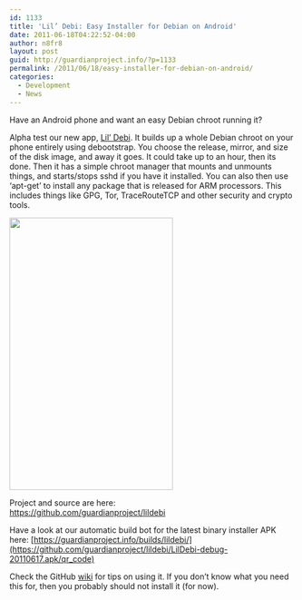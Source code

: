 ```yaml
---
id: 1133
title: 'Lil’ Debi: Easy Installer for Debian on Android'
date: 2011-06-18T04:22:52-04:00
author: n8fr8
layout: post
guid: http://guardianproject.info/?p=1133
permalink: /2011/06/18/easy-installer-for-debian-on-android/
categories:
  - Development
  - News
---
```

Have an Android phone and want an easy Debian chroot running it?

Alpha test our new app, [Lil’ Debi](https://github.com/guardianproject/lildebi). It builds up a whole Debian chroot on your phone entirely using debootstrap. You choose the release, mirror, and size of the disk image, and away it goes. It could take up to an hour, then its done. Then it has a simple chroot manager that mounts and unmounts things, and starts/stops sshd if you have it installed. You can also then use ‘apt-get’ to install any package that is released for ARM processors. This includes things like GPG, Tor, TraceRouteTCP and other security and crypto tools.

[<img class="alignleft size-full wp-image-1137" style="margin-right: 6px;" title="LilDebiInstalling" src="https://guardianproject.info/wp-content/uploads/2011/06/LilDebiInstalling.png" alt="" width="288" height="480" srcset="https://guardianproject.info/wp-content/uploads/2011/06/LilDebiInstalling.png 480w, https://guardianproject.info/wp-content/uploads/2011/06/LilDebiInstalling-180x300.png 180w" sizes="(max-width: 288px) 100vw, 288px" />](https://guardianproject.info/wp-content/uploads/2011/06/LilDebiInstalling.png)

Project and source are here:  
[https://github.com/guardianproject/lildebi  
](https://github.com/guardianproject/lildebi) 

Have a look at our automatic build bot for the latest binary installer APK here: [https://guardianproject.info/builds/lildebi/](https://github.com/guardianproject/lildebi/LilDebi-debug-20110617.apk/qr_code)

Check the GitHub [wiki](https://github.com/guardianproject/lildebi/wiki) for tips on using it. If you don’t know what you need this for, then you probably should not install it (for now).